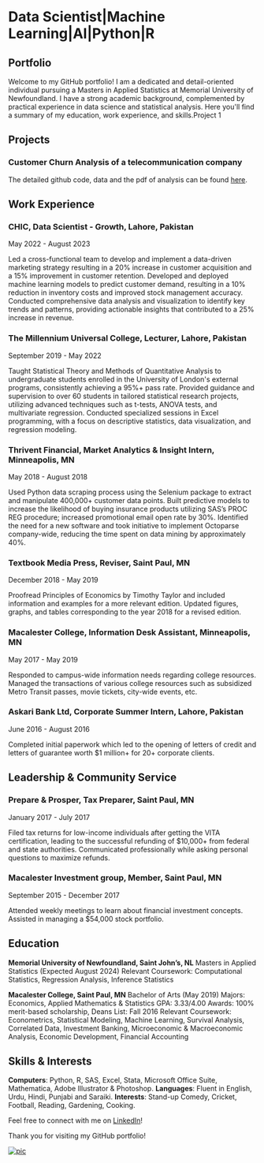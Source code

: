 # Data Scientist|Machine Learning|AI|Python|R

## Portfolio
Welcome to my GitHub portfolio! I am a dedicated and detail-oriented individual pursuing a Masters in Applied Statistics at Memorial University of Newfoundland. I have a strong academic background, complemented by practical experience in data science and statistical analysis. Here you'll find a summary of my education, work experience, and skills.Project 1

## Projects

### Customer Churn Analysis of a telecommunication company

The detailed github code, data and the pdf of analysis can be found [here](https://github.com/HaroonAIML/Churn-Logistic).






## Work Experience
### CHIC, Data Scientist - Growth, Lahore, Pakistan
May 2022 - August 2023

Led a cross-functional team to develop and implement a data-driven marketing strategy resulting in a 20% increase in customer acquisition and a 15% improvement in customer retention.
Developed and deployed machine learning models to predict customer demand, resulting in a 10% reduction in inventory costs and improved stock management accuracy.
Conducted comprehensive data analysis and visualization to identify key trends and patterns, providing actionable insights that contributed to a 25% increase in revenue.

### The Millennium Universal College, Lecturer, Lahore, Pakistan
September 2019 - May 2022

Taught Statistical Theory and Methods of Quantitative Analysis to undergraduate students enrolled in the University of London's external programs, consistently achieving a 95%+ pass rate.
Provided guidance and supervision to over 60 students in tailored statistical research projects, utilizing advanced techniques such as t-tests, ANOVA tests, and multivariate regression.
Conducted specialized sessions in Excel programming, with a focus on descriptive statistics, data visualization, and regression modeling.

### Thrivent Financial, Market Analytics & Insight Intern, Minneapolis, MN
May 2018 - August 2018

Used Python data scraping process using the Selenium package to extract and manipulate 400,000+ customer data points.
Built predictive models to increase the likelihood of buying insurance products utilizing SAS’s PROC REG procedure; increased promotional email open rate by 30%.
Identified the need for a new software and took initiative to implement Octoparse company-wide, reducing the time spent on data mining by approximately 40%.


### Textbook Media Press, Reviser, Saint Paul, MN
December 2018 - May 2019

Proofread Principles of Economics by Timothy Taylor and included information and examples for a more relevant edition.
Updated figures, graphs, and tables corresponding to the year 2018 for a revised edition.


### Macalester College, Information Desk Assistant, Minneapolis, MN
May 2017 - May 2019

Responded to campus-wide information needs regarding college resources.
Managed the transactions of various college resources such as subsidized Metro Transit passes, movie tickets, city-wide events, etc.

### Askari Bank Ltd, Corporate Summer Intern, Lahore, Pakistan
June 2016 - August 2016

Completed initial paperwork which led to the opening of letters of credit and letters of guarantee worth $1 million+ for 20+ corporate clients.


## Leadership & Community Service
### Prepare & Prosper, Tax Preparer, Saint Paul, MN
January 2017 - July 2017

Filed tax returns for low-income individuals after getting the VITA certification, leading to the successful refunding of $10,000+ from federal and state authorities.
Communicated professionally while asking personal questions to maximize refunds.

### Macalester Investment group, Member, Saint Paul, MN
September 2015 - December 2017

Attended weekly meetings to learn about financial investment concepts.
Assisted in managing a $54,000 stock portfolio.

## Education
**Memorial University of Newfoundland, Saint John’s, NL**
Masters in Applied Statistics (Expected August 2024)
Relevant Coursework: Computational Statistics, Regression Analysis, Inference Statistics

**Macalester College, Saint Paul, MN**
Bachelor of Arts (May 2019)
Majors: Economics, Applied Mathematics & Statistics
GPA: 3.33/4.00
Awards: 100% merit-based scholarship, Deans List: Fall 2016
Relevant Coursework: Econometrics, Statistical Modeling, Machine Learning, Survival Analysis, Correlated Data, Investment Banking, Microeconomic & Macroeconomic Analysis, Economic Development, Financial Accounting

## Skills & Interests
 
**Computers**: Python, R, SAS, Excel, Stata, Microsoft Office Suite, Mathematica, Adobe Illustrator & Photoshop.
**Languages**: Fluent in English, Urdu, Hindi, Punjabi and Saraiki.
**Interests**: Stand-up Comedy, Cricket, Football, Reading, Gardening, Cooking.

Feel free to connect with me on [LinkedIn](https://www.linkedin.com/in/mharoon123/)!

Thank you for visiting my GitHub portfolio!




[![pic](/portfolio/assets/professionalpic.jpeg)](https://www.linkedin.com/in/mharoon123/)

